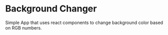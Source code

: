 # Background Changer
Simple App that uses react components to change background color based on RGB numbers.


